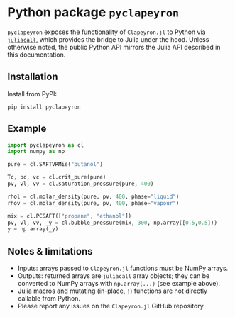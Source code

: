 # Python package `pyclapeyron`

`pyclapeyron` exposes the functionality of `Clapeyron.jl` to Python via [`juliacall`](https://juliapy.github.io/PythonCall.jl/stable/juliacall/), which provides the bridge to Julia under the hood. Unless otherwise noted, the public Python API mirrors the Julia API described in this documentation.

## Installation

Install from PyPI:

```
pip install pyclapeyron
```

## Example

```python
import pyclapeyron as cl
import numpy as np

pure = cl.SAFTVRMie("butanol")

Tc, pc, vc = cl.crit_pure(pure)
pv, vl, vv = cl.saturation_pressure(pure, 400)

rhol = cl.molar_density(pure, pv, 400, phase="liquid")
rhov = cl.molar_density(pure, pv, 400, phase="vapour")

mix = cl.PCSAFT(["propane", "ethanol"])
pv, vl, vv, _y = cl.bubble_pressure(mix, 300, np.array([0.5,0.5]))
y = np.array(_y)
```

## Notes & limitations

- Inputs: arrays passed to `Clapeyron.jl` functions must be NumPy arrays.
- Outputs: returned arrays are `juliacall` array objects; they can be converted to NumPy arrays with `np.array(...)` (see example above).
- Julia macros and mutating (in-place, `!`) functions are not directly callable from Python.
- Please report any issues on the `Clapeyron.jl` GitHub repository.
